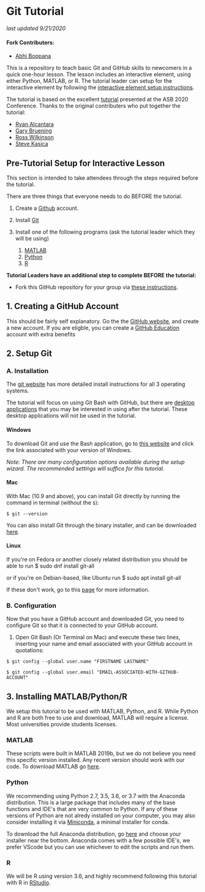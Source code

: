 # Git Tutorial 
*last updated 9/21/2020*

#### Fork Contributers:
* [Abhi Boppana](https://twitter.com/abhishektha)

This is a repository to teach basic Git and GitHub skills to newcomers in a quick one-hour lesson. 
The lesson includes an interactive element, using either Python, MATLAB, or R. 
The tutorial leader can setup for the interactive element by following the [interactive element setup instructions](Interactive_Element_Setup.md).

The tutorial is based on the excellent [tutorial](https://github.com/alcantarar/ASB_Tutorial) presented at the ASB 2020 Conference. 
Thanks to the original contributers who put together the tutorial:
* [Ryan Alcantara](https://twitter.com/Ryan_Alcantara_)
* [Gary Bruening](https://github.com/GBruening)
* [Ross Wilkinson](https://twitter.com/rd_wilkinson)
* [Steve Kasica](https://github.com/swkasica)


## Pre-Tutorial Setup for Interactive Lesson 
This section is intended to take attendees through the steps required before the tutorial. 

There are three things that everyone needs to do BEFORE the tutorial. 
1. Create a [Github](https://github.com/) account.

2. Install [Git](https://git-scm.com/downloads)

3. Install one of the following programs (ask the tutorial leader which they will be using)
    1. [MATLAB](https://www.mathworks.com/)
    2. [Python](https://www.python.org/)
    3. [R](https://www.r-project.org/about.html)

**Tutorial Leaders have an additional step to complete BEFORE the tutorial:**
- Fork this GitHub repository for your group via [these instructions](Interactive_Element_Setup.md).

## 1. Creating a GitHub Account
This should be fairly self explanatory.
Go the the [GitHub website](https://github.com/), and create a new account.
If you are eligble, you can create a [GitHub Education](https://education.github.com/) account with extra benefits 

## 2. Setup Git
### A. Installation
The [git website](https://git-scm.com/book/en/v2/Getting-Started-Installing-Git) has more detailed install instructions for all 3 operating systems.

The tutorial will focus on using Git Bash with GitHub, but there are [desktop applications](https://git-scm.com/downloads/guis) 
that you may be interested in using after the tutorial. These desktop applications will not be used in the tutorial.

#### Windows
To download Git and use the Bash application, go to [this website](https://git-scm.com/download/win) and click the link associated with your version of Windows.

*Note: There are many configuration options available during the setup wizard. The recommended settings will suffice for 
this tutorial.*

#### Mac
With Mac (10.9 and above), you can install Git directly by running the command in terminal (without the `$`):
```
$ git --version
```
You can also install Git through the binary installer, and can be downloaded [here](https://git-scm.com/download/mac).

#### Linux
If you're on Fedora or another closely related distribution you should be able to run
	$ sudo dnf install git-all

or if you're on Debian-based, like Ubuntu run
	$ sudo apt install git-all

If these don't work, go to this [page](https://git-scm.com/download/linux) for more information.

### B. Configuration
Now that you have a GitHub account and downloaded Git, you need to configure Git so that it is connected to your GitHub
account.
1. Open Git Bash (Or Terminal on Mac) and execute these two lines, inserting your name and email associated with your 
GitHub account in quotations:
```
$ git config --global user.name "FIRSTNAME LASTNAME"
```
```
$ git config --global user.email "EMAIL-ASSOCIATED-WITH-GITHUB-ACCOUNT"
```
## 3. Installing MATLAB/Python/R
We setup this tutorial to be used with MATLAB, Python, and R.
While Python and R are both free to use and download, MATLAB will require a license. Most universities provide students licenses.

### MATLAB
These scripts were built in MATLAB 2019b, but we do not believe you need this specific version installed.
Any recent version should work with our code.
To download MATLAB go [here](https://www.mathworks.com/downloads/). 

### Python
We recommending using Python 2.7, 3.5, 3.6, or 3.7 with the Anaconda distribution. This is a large package that includes many of the base functions and IDE's that are very common to Python. If any of these versions of Python are not alredy installed on your computer, you may also consider installing it via [Miniconda](https://docs.conda.io/en/latest/miniconda.html), a minimal installer for conda.

To download the full Anaconda distribution, go [here](https://www.anaconda.com/products/individual) and choose your installer near the bottom. Anaconda comes with a few possible IDE's, we prefer VScode but you can use whichever to edit the scripts and run them.

### R
We will be R using version 3.6, and highly recommend following this tutorial with R in [RStudio](https://rstudio.com/).
